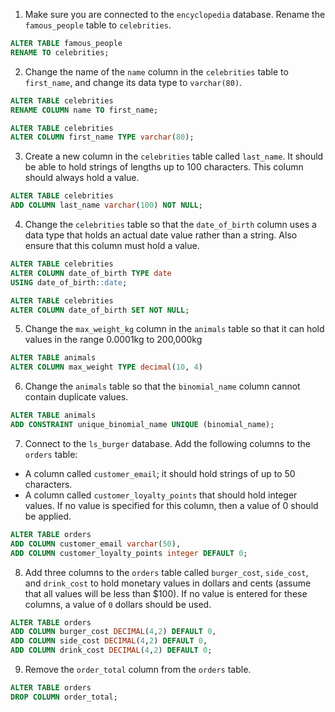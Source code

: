 1) Make sure you are connected to the `encyclopedia` database. Rename the `famous_people` table to `celebrities`.
```sql
ALTER TABLE famous_people
RENAME TO celebrities;
```
2) Change the name of the `name` column in the `celebrities` table to `first_name`, and change its data type to `varchar(80)`.
```sql
ALTER TABLE celebrities
RENAME COLUMN name TO first_name;

ALTER TABLE celebrities
ALTER COLUMN first_name TYPE varchar(80);
```
3) Create a new column in the `celebrities` table called `last_name`. It should be able to hold strings of lengths up to 100 characters. This column should always hold a value.
```sql
ALTER TABLE celebrities
ADD COLUMN last_name varchar(100) NOT NULL;
```
4) Change the `celebrities` table so that the `date_of_birth` column uses a data type that holds an actual date value rather than a string. Also ensure that this column must hold a value.
```sql
ALTER TABLE celebrities
ALTER COLUMN date_of_birth TYPE date
USING date_of_birth::date;

ALTER TABLE celebrities
ALTER COLUMN date_of_birth SET NOT NULL;
```
5) Change the `max_weight_kg` column in the `animals` table so that it can hold values in the range 0.0001kg to 200,000kg
```sql
ALTER TABLE animals 
ALTER COLUMN max_weight TYPE decimal(10, 4)
```
6) Change the `animals` table so that the `binomial_name` column cannot contain duplicate values.
```sql
ALTER TABLE animals
ADD CONSTRAINT unique_binomial_name UNIQUE (binomial_name);
```
7) Connect to the `ls_burger` database. Add the following columns to the `orders` table:
- A column called `customer_email`; it should hold strings of up to 50 characters.
- A column called `customer_loyalty_points` that should hold integer values. If no value is specified for this column, then a value of 0 should be applied.
```sql
ALTER TABLE orders
ADD COLUMN customer_email varchar(50),
ADD COLUMN customer_loyalty_points integer DEFAULT 0;
```
8) Add three columns to the `orders` table called `burger_cost`, `side_cost`, and `drink_cost` to hold monetary values in dollars and cents (assume that all values will be less than $100). If no value is entered for these columns, a value of `0` dollars should be used.
```sql
ALTER TABLE orders
ADD COLUMN burger_cost DECIMAL(4,2) DEFAULT 0,
ADD COLUMN side_cost DECIMAL(4,2) DEFAULT 0,
ADD COLUMN drink_cost DECIMAL(4,2) DEFAULT 0;
```
9) Remove the `order_total` column from the `orders` table.
```sql
ALTER TABLE orders
DROP COLUMN order_total;
```
